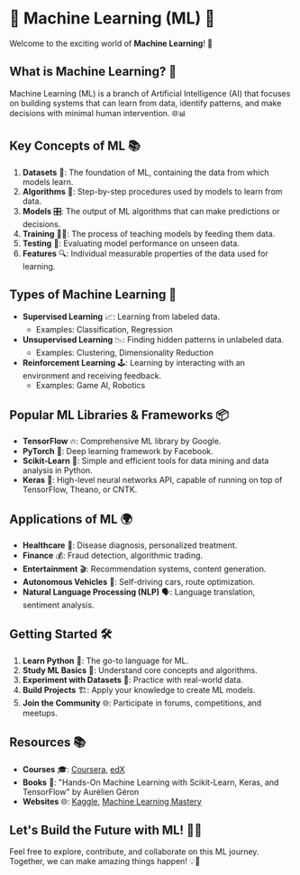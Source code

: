 # 🌟 Machine Learning (ML) 🌟

Welcome to the exciting world of **Machine Learning**! 🚀

## What is Machine Learning? 🤔

Machine Learning (ML) is a branch of Artificial Intelligence (AI) that focuses on building systems that can learn from data, identify patterns, and make decisions with minimal human intervention. 🌐📊

## Key Concepts of ML 📚

1. **Datasets** 📂: The foundation of ML, containing the data from which models learn.
2. **Algorithms** 🧠: Step-by-step procedures used by models to learn from data.
3. **Models** 🎛️: The output of ML algorithms that can make predictions or decisions.
4. **Training** 🏋️‍♂️: The process of teaching models by feeding them data.
5. **Testing** 🧪: Evaluating model performance on unseen data.
6. **Features** 🔍: Individual measurable properties of the data used for learning.

## Types of Machine Learning 🧩

- **Supervised Learning** 📈: Learning from labeled data.
  - Examples: Classification, Regression
- **Unsupervised Learning** 📉: Finding hidden patterns in unlabeled data.
  - Examples: Clustering, Dimensionality Reduction
- **Reinforcement Learning** 🕹️: Learning by interacting with an environment and receiving feedback.
  - Examples: Game AI, Robotics

## Popular ML Libraries & Frameworks 📦

- **TensorFlow** 🔥: Comprehensive ML library by Google.
- **PyTorch** 💪: Deep learning framework by Facebook.
- **Scikit-Learn** 📘: Simple and efficient tools for data mining and data analysis in Python.
- **Keras** 🌟: High-level neural networks API, capable of running on top of TensorFlow, Theano, or CNTK.

## Applications of ML 🌍

- **Healthcare** 🏥: Disease diagnosis, personalized treatment.
- **Finance** 💰: Fraud detection, algorithmic trading.
- **Entertainment** 🎬: Recommendation systems, content generation.
- **Autonomous Vehicles** 🚗: Self-driving cars, route optimization.
- **Natural Language Processing (NLP)** 🗣️: Language translation, sentiment analysis.

## Getting Started 🛠️

1. **Learn Python** 🐍: The go-to language for ML.
2. **Study ML Basics** 📖: Understand core concepts and algorithms.
3. **Experiment with Datasets** 🧪: Practice with real-world data.
4. **Build Projects** 🏗️: Apply your knowledge to create ML models.
5. **Join the Community** 🌐: Participate in forums, competitions, and meetups.

## Resources 📚

- **Courses** 🎓: [Coursera](https://www.coursera.org/), [edX](https://www.edx.org/)
- **Books** 📖: "Hands-On Machine Learning with Scikit-Learn, Keras, and TensorFlow" by Aurélien Géron
- **Websites** 🌐: [Kaggle](https://www.kaggle.com/), [Machine Learning Mastery](https://machinelearningmastery.com/)

## Let's Build the Future with ML! 🌈✨

Feel free to explore, contribute, and collaborate on this ML journey. Together, we can make amazing things happen! 💡🤖
